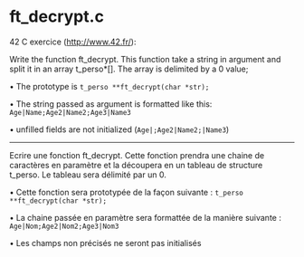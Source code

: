 # ft_decrypt.c
42 C exercice (http://www.42.fr/):

Write the function ft_decrypt. This function take a string in argument and split it in an array t_perso*[].
The array is delimited by a 0 value;

• The prototype is 
<code>t_perso **ft_decrypt(char *str);</code>

• The string passed as argument is formatted like this:
<code>Age|Name;Age2|Name2;Age3|Name3</code>

• unfilled fields are not initialized
(<code>Age|;Age2|Name2;|Name3</code>)

---

Ecrire une fonction ft_decrypt. Cette fonction prendra une chaine de caractères en paramètre et la découpera en un tableau de structure t_perso. Le tableau sera délimité par un 0.

• Cette fonction sera prototypée de la façon suivante :
<code>t_perso **ft_decrypt(char *str);</code>

• La chaine passée en paramètre sera formattée de la manière suivante :
<code>Age|Nom;Age2|Nom2;Age3|Nom3</code>

• Les champs non précisés ne seront pas initialisés
